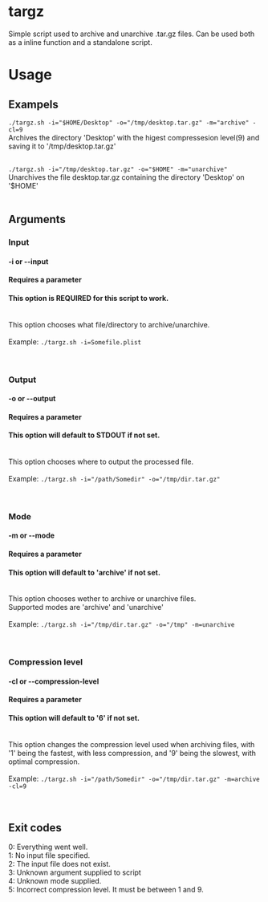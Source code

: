 # targz
Simple script used to archive and unarchive .tar.gz files. Can be used both as a inline function and a standalone script.

# Usage
## Exampels
`./targz.sh -i="$HOME/Desktop" -o="/tmp/desktop.tar.gz" -m="archive" -cl=9`<br>
Archives the directory 'Desktop' with the higest compressesion level(9) and saving it to '/tmp/desktop.tar.gz'<br>
<br>

`./targz.sh -i="/tmp/desktop.tar.gz" -o="$HOME" -m="unarchive"`<br>
Unarchives the file desktop.tar.gz containing the directory 'Desktop' on '$HOME'<br>
<br>

## Arguments

### Input
#### -i or --input
#### Requires a parameter
#### This option is REQUIRED for this script to work.
<br>This option chooses what file/directory to archive/unarchive.<br><br>
Example: `./targz.sh -i=Somefile.plist`
<br><br><br>

### Output
#### -o or --output
#### Requires a parameter
#### This option will default to STDOUT if not set.
<br>This option chooses where to output the processed file.<br><br>
Example: `./targz.sh -i="/path/Somedir" -o="/tmp/dir.tar.gz"`
<br><br><br>

### Mode
#### -m or --mode
#### Requires a parameter
#### This option will default to 'archive' if not set.
<br>This option chooses wether to archive or unarchive files.<br>
Supported modes are 'archive' and 'unarchive'<br><br>
Example: `./targz.sh -i="/tmp/dir.tar.gz" -o="/tmp" -m=unarchive`
<br><br><br>

### Compression level
#### -cl or --compression-level
#### Requires a parameter
#### This option will default to '6' if not set.
<br>This option changes the compression level used when archiving files, with '1' being the fastest, with less compression, and '9' being the slowest, with optimal compression.<br><br>
Example: `./targz.sh -i="/path/Somedir" -o="/tmp/dir.tar.gz" -m=archive -cl=9`
<br><br><br>

## Exit codes
0: Everything went well.<br>
1: No input file specified.<br>
2: The input file does not exist.<br>
3: Unknown argument supplied to script<br>
4: Unknown mode supplied.<br>
5: Incorrect compression level. It must be between 1 and 9.
